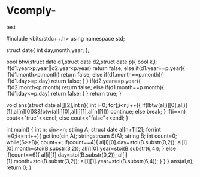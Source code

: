 # Vcomply-
test


#include <bits/stdc++.h>
using namespace std;

struct date{
    int day,month,year;
};

bool btw(struct date d1,struct date d2,struct date p){
    bool k,l;
    if(d1.year>p.year||d2.year<p.year) return false;
    else if(d1.year==p.year){
        if(d1.month>p.month) return false;
        else if(d1.month==p.month){
            if(d1.day>=p.day) return false;
        }
    }
    if(d2.year==p.year){
        if(d2.month<p.month) return false;
        else if(d1.month==p.month){
            if(d1.day<=p.day) return false;
        }
    }
    return true;
}

void ans(struct date al[][2],int n){
    int i=0;
    for(;i<n;i++){
        if(!btw(al[i][0],al[i][1],al[n][0])&&!btw(al[i][0],al[i][1],al[n][1])) continue;
        else break;
    }
    if(i==n) cout<<"true"<<endl;
    else cout<<"false"<<endl;
}

int main() {
	int n;
	cin>>n;
	string A;
	struct date al[n+1][2];
	for(int i=0;i<=n;i++){
	    getline(cin,A);
	    stringstream S(A);
	    string B;
	    int count=0;
	    while(S>>B){
	        count++;
	        if(count==4){
	            al[i][0].day=stoi(B.substr(0,2));
	            al[i][0].month=stoi(B.substr(3,2));
	            al[i][0].year=stoi(B.substr(6,4));
	        }
	        else if(count==6){
	            al[i][1].day=stoi(B.substr(0,2));
	            al[i][1].month=stoi(B.substr(3,2));
	            al[i][1].year=stoi(B.substr(6,4));
	        }
	    }
	}
	ans(al,n);
	return 0;
}
